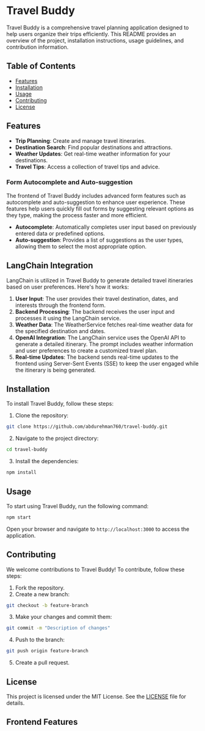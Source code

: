 # Travel Buddy

Travel Buddy is a comprehensive travel planning application designed to help users organize their trips efficiently. This README provides an overview of the project, installation instructions, usage guidelines, and contribution information.

## Table of Contents
- [Features](#features)
- [Installation](#installation)
- [Usage](#usage)
- [Contributing](#contributing)
- [License](#license)

## Features
- **Trip Planning**: Create and manage travel itineraries.
- **Destination Search**: Find popular destinations and attractions.
- **Weather Updates**: Get real-time weather information for your destinations.
- **Travel Tips**: Access a collection of travel tips and advice.

### Form Autocomplete and Auto-suggestion
The frontend of Travel Buddy includes advanced form features such as autocomplete and auto-suggestion to enhance user experience. These features help users quickly fill out forms by suggesting relevant options as they type, making the process faster and more efficient.
- **Autocomplete**: Automatically completes user input based on previously entered data or predefined options.
- **Auto-suggestion**: Provides a list of suggestions as the user types, allowing them to select the most appropriate option.

## LangChain Integration

LangChain is utilized in Travel Buddy to generate detailed travel itineraries based on user preferences. Here's how it works:

1. **User Input**: The user provides their travel destination, dates, and interests through the frontend form.
2. **Backend Processing**: The backend receives the user input and processes it using the LangChain service.
3. **Weather Data**: The WeatherService fetches real-time weather data for the specified destination and dates.
4. **OpenAI Integration**: The LangChain service uses the OpenAI API to generate a detailed itinerary. The prompt includes weather information and user preferences to create a customized travel plan.
5. **Real-time Updates**: The backend sends real-time updates to the frontend using Server-Sent Events (SSE) to keep the user engaged while the itinerary is being generated.

## Installation
To install Travel Buddy, follow these steps:

1. Clone the repository:
  ```bash
  git clone https://github.com/abdurehman760/travel-buddy.git
  ```
2. Navigate to the project directory:
  ```bash
  cd travel-buddy
  ```
3. Install the dependencies:
  ```bash
  npm install
  ```

## Usage
To start using Travel Buddy, run the following command:
```bash
npm start
```
Open your browser and navigate to `http://localhost:3000` to access the application.

## Contributing
We welcome contributions to Travel Buddy! To contribute, follow these steps:

1. Fork the repository.
2. Create a new branch:
  ```bash
  git checkout -b feature-branch
  ```
3. Make your changes and commit them:
  ```bash
  git commit -m "Description of changes"
  ```
4. Push to the branch:
  ```bash
  git push origin feature-branch
  ```
5. Create a pull request.

## License
This project is licensed under the MIT License. See the [LICENSE](LICENSE) file for details.
## Frontend Features


